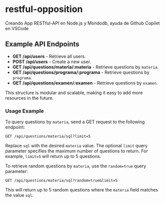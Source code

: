 # restful-opposition
Creando App RESTful-API en Node.js y Mondodb, ayuda de Github Copilet en VSCode

## Example API Endpoints

- **GET /api/users** - Retrieve all users.
- **POST /api/users** - Create a new user.
- **GET /api/questions/materia/:materia** - Retrieve questions by `materia`.
- **GET /api/questions/programa/:programa** - Retrieve questions by `programa`.
- **GET /api/questions/examen/:examen** - Retrieve questions by `examen`.

This structure is modular and scalable, making it easy to add more resources in the future.

### Usage Example

To query questions by `materia`, send a GET request to the following endpoint:

```
GET /api/questions/materia/sql?limit=5
```

Replace `sql` with the desired `materia` value. The optional `limit` query parameter specifies the maximum number of questions to return. For example, `limit=5` will return up to 5 questions.

To retrieve random questions by `materia`, use the `random=true` query parameter:

```
GET /api/questions/materia/sql?random=true&limit=5
```

This will return up to 5 random questions where the `materia` field matches the value `sql`.
